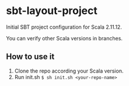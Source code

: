 # sbt-layout-project
Initial SBT project configuration for Scala 2.11.12.

You can verify other Scala versions in branches.

## How to use it
1. Clone the repo according your Scala version.
2. Run init.sh ```$ sh init.sh <your-repo-name>```

